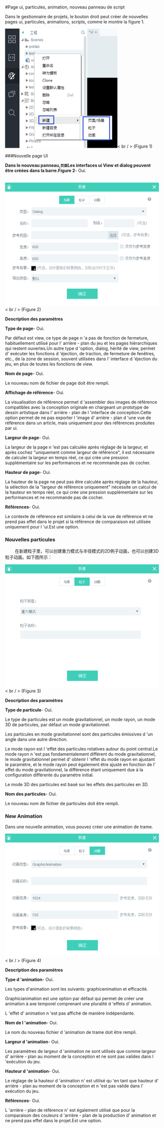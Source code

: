 #Page ui, particules, animation, nouveau panneau de script

Dans le gestionnaire de projets, le bouton droit peut créer de nouvelles pages ui, particules, animations, scripts, comme le montre la figure 1.

​![blob.png](img/1.png)< br / >
(Figure 1)



###Nouvelle page UI

**Dans le nouveau panneau,`页面`Les interfaces ui View et dialog peuvent être créées dans la barre.Figure 2**- Oui.



​        ![blob.png](img/2.png)< br / >
(Figure 2)

**Description des paramètres**

**Type de page**- Oui.

Par défaut est view, ce type de page n 'a pas de fonction de fermeture, habituellement utilisé pour l' arrière - plan du jeu et les pages hiérarchiques qui restent ouvertes.Un autre type d 'option, dialog, hérité de view, permet d' exécuter les fonctions d 'éjection, de traction, de fermeture de fenêtres, etc., de la zone de session, souvent utilisées dans l' interface d 'éjection du jeu, en plus de toutes les fonctions de view.

**Nom de page**- Oui.

Le nouveau nom de fichier de page doit être rempli.

**Affichage de référence**- Oui.

La visualisation de référence permet d 'assembler des images de référence compatibles avec la conception originale en chargeant un prototype de dessin artistique dans l' arrière - plan de l 'interface de conception.Cette option permet de ne pas exporter l 'image d' arrière - plan d 'une vue de référence dans un article, mais uniquement pour des références produites par ui.

**Largeur de page**- Oui.

La largeur de la page n 'est pas calculée après réglage de la largeur, et après cochez "uniquement comme largeur de référence", il est nécessaire de calculer la largeur en temps réel, ce qui crée une pression supplémentaire sur les performances et ne recommande pas de cocher.

**Hauteur de page**- Oui.

La hauteur de la page ne peut pas être calculée après réglage de la hauteur, la sélection de la "largeur de référence uniquement" nécessite un calcul de la hauteur en temps réel, ce qui crée une pression supplémentaire sur les performances et ne recommande pas de cocher.

**Références**- Oui.

Le contexte de référence est similaire à celui de la vue de référence et ne prend pas effet dans le projet si la référence de comparaison est utilisée uniquement pour l 'ui.Est une option.





### **Nouvelles particules**


　　 在新建粒子里，可以创建重力模式与半径模式的2D例子动画，也可以创建3D粒子动画。如下图所示：

​![blob.png](img/3.png)< br / >
(Figure 3)

**Description des paramètres**

**Type de particule**- Oui.

Le type de particules est un mode gravitationnel, un mode rayon, un mode 3D de particules, par défaut un mode gravitationnel.

Les particules en mode gravitationnel sont des particules émissives d 'un angle dans une autre direction.

Le mode rayon est l 'effet des particules rotatives autour du point central.Le mode rayon n 'est pas fondamentalement différent du mode gravitationnel, le mode gravitationnel permet d' obtenir l 'effet du mode rayon en ajustant le paramètre, et le mode rayon peut également être ajusté en fonction de l' effet du mode gravitationnel, la différence étant uniquement due à la configuration différente du paramètre initial.

Le mode 3D des particules est basé sur les effets des particules en 3D.

**Nom des particules**- Oui.

Le nouveau nom de fichier de particules doit être rempli.





### **New Animation**

Dans une nouvelle animation, vous pouvez créer une animation de trame.

​![blob.png](img/4.png)< br / >
(Figure 4)

**Description des paramètres**

**Type d 'animation**- Oui.

Les types d'animation sont les suivants: graphicenimation et efficacité.

Graphicianimation est une option par défaut qui permet de créer une animation à axe temporel comprenant une pluralité d 'effets d' animation.

L 'effet d' animation n 'est pas affiché de manière indépendante.

**Nom de l 'animation**- Oui.

Le nom du nouveau fichier d 'animation de trame doit être rempli.

**Largeur d 'animation**- Oui.

Les paramètres de largeur d 'animation ne sont utilisés que comme largeur d' arrière - plan au moment de la conception et ne sont pas valides dans l 'exécution du jeu.

**Hauteur d 'animation**- Oui.

Le réglage de la hauteur d 'animation n' est utilisé qu 'en tant que hauteur d' arrière - plan au moment de la conception et n 'est pas valide dans l' exécution du jeu.

**Références**- Oui.

L 'arrière - plan de référence n' est également utilisé que pour la comparaison des couleurs d 'arrière - plan de la production d' animation et ne prend pas effet dans le projet.Est une option.
